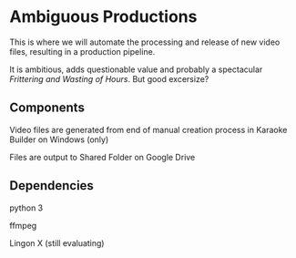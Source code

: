 # Ambiguous Productions
This is where we will automate the processing and release of new video files, resulting in a production pipeline.

It is ambitious, adds questionable value and probably a spectacular _Frittering and Wasting of Hours_. But good excersize? 

## Components

Video files are generated from end of manual creation process in Karaoke Builder on Windows (only)

Files are output to Shared Folder on Google Drive

## Dependencies

python 3

ffmpeg

Lingon X (still evaluating)

